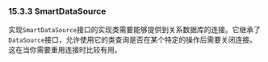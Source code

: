 ### 15.3.3 SmartDataSource

实现`SmartDataSource`接口的实现类需要能够提供到关系数据库的连接。它继承了`DataSource`接口，允许使用它的类查询是否在某个特定的操作后需要关闭连接。这在当你需要重用连接时比较有用。

